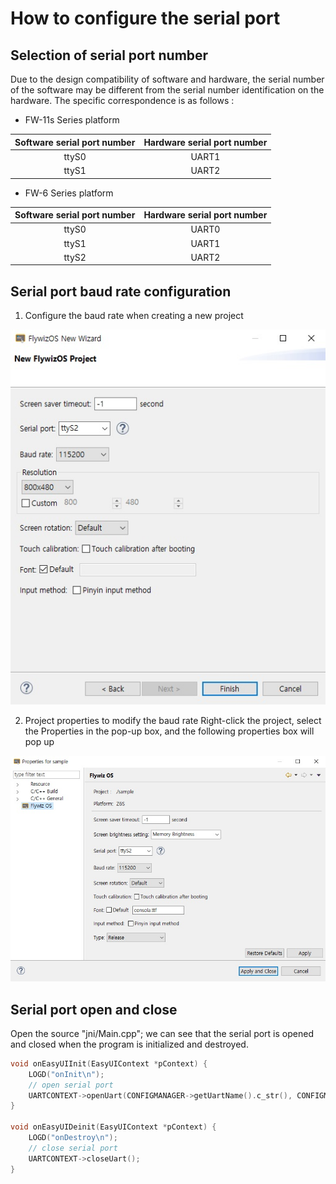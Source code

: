 # How to configure the serial port
## Selection of serial port number

Due to the design compatibility of software and hardware, the serial number of the software may be different from the serial number identification on the hardware. The specific correspondence is as follows :

* FW-11s Series platform

| Software serial port number | Hardware serial port number |
|:--------:|:-------:|
| ttyS0   | UART1  |
| ttyS1   | UART2  |

* FW-6 Series platform

| Software serial port number | Hardware serial port number |
|:--------:|:-------:|
| ttyS0   | UART0  |
| ttyS1   | UART1  |
| ttyS2   | UART2  |

## Serial port baud rate configuration
1. Configure the baud rate when creating a new project 

  ![](images/730034409.jpg)

2. Project properties to modify the baud rate
    Right-click the project, select the Properties in the pop-up box, and the following properties box will pop up 

  ![](images/918330052.jpg)

## Serial port open and close
Open the source "jni/Main.cpp"; we can see that the serial port is opened and closed when the program is initialized and destroyed.

```c++
void onEasyUIInit(EasyUIContext *pContext) {
    LOGD("onInit\n");
    // open serial port
    UARTCONTEXT->openUart(CONFIGMANAGER->getUartName().c_str(), CONFIGMANAGER->getUartBaudRate());
}

void onEasyUIDeinit(EasyUIContext *pContext) {
    LOGD("onDestroy\n");
    // close serial port
    UARTCONTEXT->closeUart();
}
```